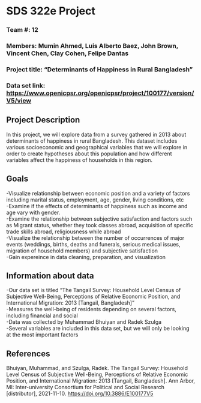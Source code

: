 # SDS 322e Project

### Team #: 12  
### Members: Mumin Ahmed, Luis Alberto Baez, John Brown, Vincent Chen, Clay Cohen, Felipe Dantas  
### Project title: “Determinants of Happiness in Rural Bangladesh”  
### Data set link: https://www.openicpsr.org/openicpsr/project/100177/version/V5/view

## Project Description
In this project, we will explore data from a survey gathered in 2013 about determinants of happiness in rural Bangladesh. This dataset includes various socioeconomic and geographical variables that we will explore in order to create hypotheses about this population and how different variables affect the happiness of households in this region. 

Goals
-----------
-Visualize relationship between economic position and a variety of factors including marital status, employment, age, gender, living conditions, etc  
-Examine if the effects of determinants of happiness such as income and age vary with gender.   
-Examine the relationship between subjective satisfaction and factors such as Migrant status, whether they took classes abroad, acquisition of specific trade skills abroad, religiousness while abroad  
-Visualize the relationship between the number of occurrences of major events (weddings, births, deaths and funerals, serious medical issues, migration of household members) and subjective satisfaction  
-Gain expereince in data cleaning, preparation, and visualization  

Information about data
----------------------
-Our data set is titled “The Tangail Survey: Household Level Census of Subjective Well-Being, Perceptions of Relative Economic Position, and International Migration: 2013 [Tangail, Bangladesh]”  
-Measures the well-being of residents depending on several factors, including financial and social  
-Data was collected by Muhammad Bhuiyan and Radek Szulga  
-Several variables are included in this data set, but we will only be looking at the most important factors  

References
------------
Bhuiyan, Muhammad, and Szulga, Radek. The Tangail Survey: Household Level Census of 
	Subjective Well-Being, Perceptions of Relative Economic Position, and International 
	Migration: 2013 [Tangail, Bangladesh]. Ann Arbor, MI: Inter-university Consortium for 
	Political and Social Research [distributor], 2021-11-10. https://doi.org/10.3886/E100177V5
